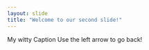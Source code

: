 ```yaml
---
layout: slide
title: "Welcome to our second slide!"
---
```

My witty Caption
Use the left arrow to go back!
